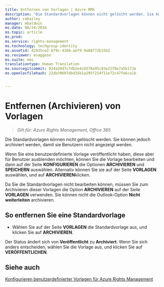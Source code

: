 ```yaml
---
title: Entfernen von Vorlagen | Azure RMS
description: "Die Standardvorlagen können nicht gelöscht werden. Sie können jedoch archiviert werden, damit sie Benutzern nicht angezeigt werden."
author: cabailey
manager: mbaldwin
ms.date: 08/24/2016
ms.topic: article
ms.prod: 
ms.service: rights-management
ms.technology: techgroup-identity
ms.assetid: 42935ce2-879c-4168-aef9-9a88f72b15b2
ms.reviewer: esaggese
ms.suite: ems
translationtype: Human Translation
ms.sourcegitcommit: 024a29d7c7db2e4c0578a95c93e22f8e7a5b173e
ms.openlocfilehash: 22db39697dbd35b1a295f214f11e72c47fe6ca1b


---
```



# Entfernen (Archivieren) von Vorlagen

>*Gilt für: Azure Rights Management, Office 365*

Die Standardvorlagen können nicht gelöscht werden. Sie können jedoch archiviert werden, damit sie Benutzern nicht angezeigt werden.

Wenn Sie eine benutzerdefinierte Vorlage veröffentlicht haben, diese aber für Benutzer ausblenden möchten, können Sie die Vorlage bearbeiten und dann auf der Seite **KONFIGURIEREN** die Optionen **ARCHIVIEREN** und **SPEICHERN** auswählen. Alternativ können Sie sie auf der Seite **VORLAGEN** auswählen, und auf **ARCHIVIEREN**klicken.

Da Sie die Standardvorlagen nicht bearbeiten können, müssen Sie zum Archivieren dieser Vorlagen die Option **ARCHIVIEREN** auf der Seite **VORLAGEN** verwenden. Sie können nicht die Outlook-Option **Nicht weiterleiten** archivieren.

## So entfernen Sie eine Standardvorlage

-   Wählen Sie auf der Seite **VORLAGEN** die Standardvorlage aus, und klicken Sie auf **ARCHIVIEREN**.

Der Status ändert sich von **Veröffentlicht** zu **Archiviert**. Wenn Sie sich anders entscheiden, wählen Sie die Vorlage aus, und klicken Sie auf **VERÖFFENTLICHEN**.



## Siehe auch
[Konfigurieren benutzerdefinierter Vorlagen für Azure Rights Management](configure-custom-templates.md)


<!--HONumber=Aug16_HO4-->



